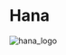 # Hana

![hana_logo](https://github.com/user-attachments/assets/64621a04-d8f6-457d-adb0-d354f9a6dbdd)

